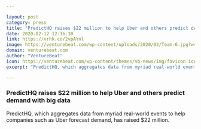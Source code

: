 ```yaml
---

layout: post
category: press
title: "PredictHQ raises $22 million to help Uber and others predict demand with big data"
date: 2020-02-12 12:16:30
link: https://vrhk.co/2vpAYnl
image: https://venturebeat.com/wp-content/uploads/2020/02/Team-6.jpg?w=1200&strip=all
domain: venturebeat.com
author: "VentureBeat"
icon: https://venturebeat.com/wp-content/themes/vb-news/img/favicon.ico
excerpt: "PredictHQ, which aggregates data from myriad real-world events to help companies such as Uber forecast demand, has raised $22 million."

---
```


### PredictHQ raises $22 million to help Uber and others predict demand with big data

PredictHQ, which aggregates data from myriad real-world events to help companies such as Uber forecast demand, has raised $22 million.